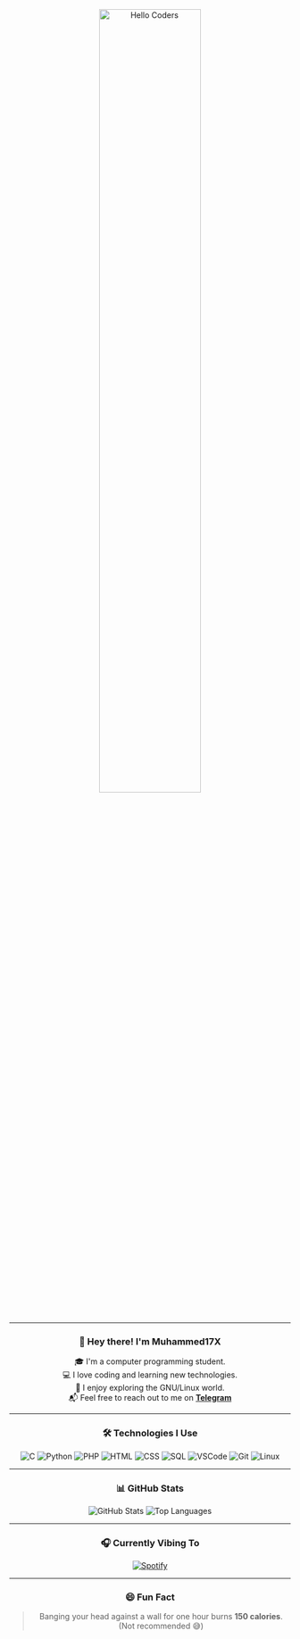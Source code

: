<div align="center">

<img src="https://github.com/SP-XD/SP-XD/blob/main/images/hellocoders_rounded.gif?raw=true" alt="Hello Coders" width="60%"/>  

---

### 👋 Hey there! I'm **Muhammed17X**  
🎓 I'm a computer programming student.  
💻 I love coding and learning new technologies.  
🐧 I enjoy exploring the GNU/Linux world.  
📬 Feel free to reach out to me on **[Telegram](https://t.me/spxd007)**  

---

### 🛠️ Technologies I Use

![C](https://img.shields.io/badge/C-00599C?style=flat&logo=c&logoColor=white)
![Python](https://img.shields.io/badge/Python-FFD43B?style=flat&logo=python&logoColor=darkgreen)
![PHP](https://img.shields.io/badge/PHP-777BB4?style=flat&logo=php&logoColor=white)
![HTML](https://img.shields.io/badge/HTML5-E34F26?style=flat&logo=html5&logoColor=white)
![CSS](https://img.shields.io/badge/CSS3-1572B6?style=flat&logo=css3&logoColor=white)
![SQL](https://img.shields.io/badge/SQL-4479A1?style=flat&logo=mysql&logoColor=white)
![VSCode](https://img.shields.io/badge/VSCode-007ACC?style=flat&logo=visual-studio-code&logoColor=white)
![Git](https://img.shields.io/badge/Git-E44C30?style=flat&logo=git&logoColor=white)
![Linux](https://img.shields.io/badge/Linux-FCC624?style=flat&logo=linux&logoColor=black)

---

### 📊 GitHub Stats

![GitHub Stats](https://github-readme-stats.vercel.app/api?username=muhammed17X&show_icons=true&theme=tokyonight)
![Top Languages](https://github-readme-stats.vercel.app/api/top-langs/?username=muhammed17X&layout=compact&theme=tokyonight)

---

### 🎧 Currently Vibing To

[![Spotify](https://spotify-readme.sp-xd.vercel.app/api/spotify)](https://open.spotify.com/user/somnathpaul)

---

### 😄 Fun Fact

> Banging your head against a wall for one hour burns **150 calories**. (Not recommended 😅)

</div>
